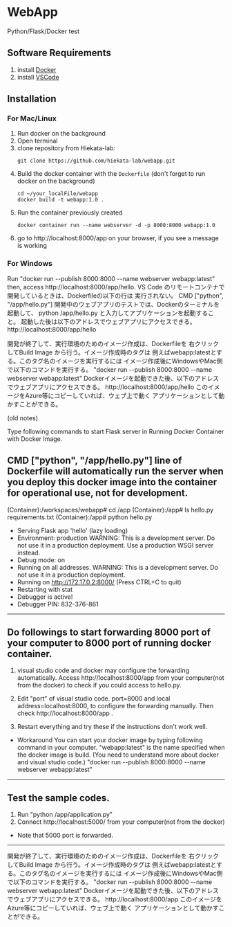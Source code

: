 WebApp
=========
Python/Flask/Docker test

Software Requirements
---------------
1. install [Docker](https://www.docker.com/get-started)
2. install [VSCode](https://code.visualstudio.com/)

Installation
------------

### For Mac/Linux
1. Run docker on the background
1. Open terminal
1. clone repository from Hiekata-lab:
    ```
    git clone https://github.com/hiekata-lab/webapp.git
    ```
2. Build the docker container with the `Dockerfile` (don't forget to run docker on the background)
    ```
    cd ~/your_localFile/webapp
    docker build -t webapp:1.0 .
    ```
2. Run the container previously created
    ```
    docker container run --name webserver -d -p 8000:8000 webapp:1.0
    ```
2. go to http://localhost:8000/app on your browser, if you see a message is working

### For Windows
Run "docker run --publish 8000:8000 --name webserver webapp:latest"
then, access http://localhost:8000/app/hello.
VS Code のリモートコンテナで開発しているときは、Dockerfileの以下の行は
実行されない。
CMD ["python", "/app/hello.py"]
開発中のウェブアプリのテストでは、Dockerのターミナルを起動して、
python /app/hello.py と入力してアプリケーションを起動すること。
起動した後は以下のアドレスでウェブアプリにアクセスできる。
http://localhost:8000/app/hello

開発が終了して、実行環境のためのイメージ作成は、Dockerfileを
右クリックしてBuild Image から行う。イメージ作成時のタグは
例えばwebapp:latestとする。このタグ名のイメージを実行するには
イメージ作成後にWindowsやMac側で以下のコマンドを実行する。
"docker run --publish 8000:8000 --name webserver webapp:latest"
Dockerイメージを起動できた後、以下のアドレスでウェブアプリにアクセスできる。
http://localhost:8000/app/hello
このイメージをAzure等にコピーしていれば、ウェブ上で動く
アプリケーションとして動かすことができる。


(old notes)

Type following commands to start Flask server 
in Running Docker Container with Docker Image.

CMD ["python", "/app/hello.py"] line of Dockerfile
will automatically run the server when you deploy
this docker image into the container for operational use,
not for development.
-------------------------------------------
(Container):/workspaces/webapp# cd /app
(Container):/app# ls
hello.py          requirements.txt
(Container):/app# python hello.py
 * Serving Flask app 'hello' (lazy loading)
 * Environment: production
   WARNING: This is a development server. Do not use it in a production deployment.
   Use a production WSGI server instead.
 * Debug mode: on
 * Running on all addresses.
   WARNING: This is a development server. Do not use it in a production deployment.
 * Running on http://172.17.0.2:8000/ (Press CTRL+C to quit)
 * Restarting with stat
 * Debugger is active!
 * Debugger PIN: 832-376-861
-------------------------------------------
Do followings to start forwarding 8000 port of your computer
to 8000 port of running docker container.
-------------------------------------------
1. visual studio code and docker may configure the forwarding automatically.
Access http://localhost:8000/app from your computer(not from the docker)
to check if you could access to hello.py.

2. Edit "port" of visual studio code. port=8000 and local address=localhost:8000,
to configure the forwarding manually.
Then check http://localhost:8000/app .

3. Restart everything and try these if the instructions don't work well.

* Workaround
You can start your docker image by typing following command in your computer.
"webapp:latest" is the name specified when the docker image is build.
(You need to understand more about docker and visual studio code.)
"docker run --publish 8000:8000 --name webserver webapp:latest"
-------------------------------------------

Test the sample codes.
-------------------------------------------
1. Run "python /app/application.py"
2. Connect http://localhost:5000/ from your computer(not from the docker)
* Note that 5000 port is forwarded.
-------------------------------------------

開発が終了して、実行環境のためのイメージ作成は、Dockerfileを
右クリックしてBuild Image から行う。イメージ作成時のタグは
例えばwebapp:latestとする。このタグ名のイメージを実行するには
イメージ作成後にWindowsやMac側で以下のコマンドを実行する。
"docker run --publish 8000:8000 --name webserver webapp:latest"
Dockerイメージを起動できた後、以下のアドレスでウェブアプリにアクセスできる。
http://localhost:8000/app
このイメージをAzure等にコピーしていれば、ウェブ上で動く
アプリケーションとして動かすことができる。
